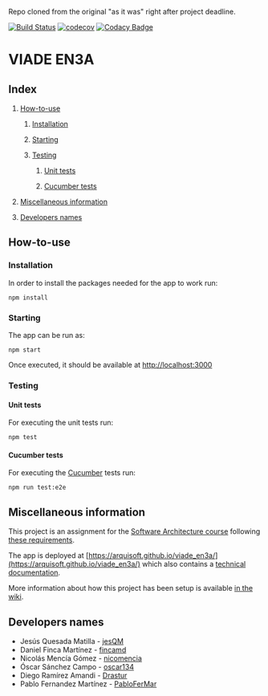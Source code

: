 Repo cloned from the original "as it was" right after project deadline.



[![Build Status](https://travis-ci.org/Arquisoft/viade_en3a.svg?branch=master)](https://travis-ci.org/Arquisoft/viade_en3a)
[![codecov](https://codecov.io/gh/Arquisoft/viade_en3a/branch/master/graph/badge.svg)](https://codecov.io/gh/Arquisoft/viade_en3a)
[![Codacy Badge](https://api.codacy.com/project/badge/Grade/3064dbb567e64f61843d399fc9b89c7a)](https://www.codacy.com/gh/Arquisoft/viade_en3a?utm_source=github.com&amp;utm_medium=referral&amp;utm_content=Arquisoft/viade_en3a&amp;utm_campaign=Badge_Grade)

# VIADE EN3A

## Index

1.  [How-to-use](#how-to-use)

    1.  [Installation](#installation)

    2.  [Starting](#starting)

    3.  [Testing](#testing)

        1.  [Unit tests](#unit-tests)

        2.  [Cucumber tests](#cucumber-tests)
    
4.  [Miscellaneous information](#miscellaneous-information)

5.  [Developers names](#developers-names)

## How-to-use
### Installation
In order to install the packages needed for the app to work run:
```shell
npm install
```

### Starting
The app can be run as:
```shell
npm start
```
Once executed, it should be available at [http://localhost:3000](http://localhost:3000)

### Testing
#### Unit tests
For executing the unit tests run:
```shell
npm test
```
#### Cucumber tests
For executing the [Cucumber](https://cucumber.io/) tests run:
```shell
npm run test:e2e
```

## Miscellaneous information

This project is an assignment for the [Software Architecture course](https://arquisoft.github.io/) following [these requirements](https://labra.solid.community/public/SoftwareArchitecture/AssignmentDescription/).

The app is deployed at [https://arquisoft.github.io/viade_en3a/](https://arquisoft.github.io/viade_en3a/) which also contains a [technical documentation](https://arquisoft.github.io/viade_en3a/docs).

More information about how this project has been setup is available [in the wiki](https://github.com/Arquisoft/viade_en3a/wiki).

## Developers names
* Jesús Quesada Matilla - [jesQM](https://github.com/jesQM)
* Daniel Finca Martínez - [fincamd](https://github.com/fincamd)
* Nicolás Mencía Gómez - [nicomencia](https://github.com/nicomencia)
* Óscar Sánchez Campo - [oscar134](https://github.com/oscar134)
* Diego Ramírez Amandi - [Drastur](https://github.com/Drastur)
* Pablo Fernandez Martínez - [PabloFerMar](https://github.com/PabloFerMar)
